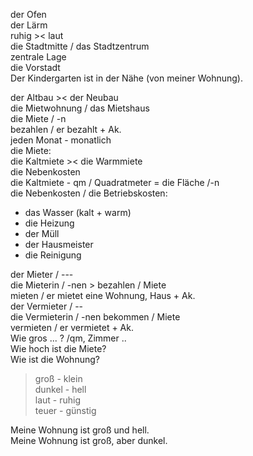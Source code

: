 der Ofen  
der Lärm  
ruhig >< laut  
die Stadtmitte / das Stadtzentrum  
zentrale Lage  
die Vorstadt  
Der Kindergarten ist in der Nähe (von meiner Wohnung).

der Altbau >< der Neubau  
die Mietwohnung / das Mietshaus  
die Miete / -n  
bezahlen / er bezahlt + Ak.  
jeden Monat - monatlich  
die Miete:  
die Kaltmiete >< die Warmmiete  
die Nebenkosten  
die Kaltmiete - qm / Quadratmeter = die Fläche /-n  
die Nebenkosten / die Betriebskosten:  

- das Wasser (kalt + warm)
- die Heizung
- der Müll 
- der Hausmeister  
- die Reinigung

der Mieter / ---  
die Mieterin / -nen  > bezahlen / Miete  
mieten / er mietet eine Wohnung, Haus + Ak.  
der Vermieter / --  
die Vermieterin / -nen  bekommen / Miete  
vermieten / er vermietet + Ak.  
Wie gros ... ? /qm, Zimmer ..  
Wie hoch ist die Miete?  
Wie ist die Wohnung?  

> groß - klein  
> dunkel - hell  
> laut - ruhig  
> teuer - günstig

Meine Wohnung ist groß und hell.  
Meine Wohnung ist groß, aber dunkel.  
